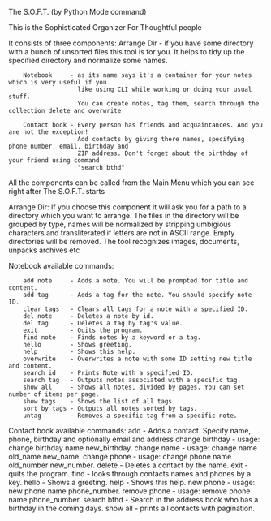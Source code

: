 The S.O.F.T. (by Python Mode command)

This is the Sophisticated Organizer For Thoughtful people

It consists of three components:
        Arrange Dir  - if you have some directory with a bunch of unsorted files this tool is for you.
                       It helps to tidy up the specified directory and normalize some names.

        Notebook     - as its name says it's a container for your notes which is very useful if you
                       like using CLI while working or doing your usual stuff.
                       You can create notes, tag them, search through the collection delete and overwrite

        Contact book - Every person has friends and acquaintances. And you are not the exception!
                       Add contacts by giving there names, specifying phone number, email, birthday and
                       ZIP address. Don't forget about the birthday of your friend using command
                       "search bthd"

All the components can be called from the Main Menu which you can see right after The S.O.F.T. starts

Arrange Dir:
        If you choose this component it will ask you for a path to a directory which
        you want to arrange.
        The files in the directory will be grouped by type, names will be normalized by
        stripping umbigious characters and transliterated if letters are not in ASCII range.
        Empty directories will be removed.
        The tool recognizes images, documents, unpacks archives etc

Notebook available commands:
        
        add note     - Adds a note. You will be prompted for title and content.
        add tag      - Adds a tag for the note. You should specify note ID.
        clear tags   - Clears all tags for a note with a specified ID.
        del note     - Deletes a note by id.
        del tag      - Deletes a tag by tag's value.
        exit         - Quits the program.
        find note    - Finds notes by a keyword or a tag.
        hello        - Shows greeting.
        help         - Shows this help.
        overwrite    - Overwrites a note with some ID setting new title and content.
        search id    - Prints Note with a specified ID.
        search tag   - Outputs notes associated with a specific tag.
        show all     - Shows all notes, divided by pages. You can set number of items per page.
        show tags    - Shows the list of all tags.
        sort by tags - Outputs all notes sorted by tags.
        untag        - Removes a specific tag from a specific note.

Contact book available commands:
        add             - Adds a contact. Specify name, phone, birthday and optionally email and address
        change birthday - usage: change birthday name new_birthday.
        change name     - usage: change name old_name new_name.
        change phone    - usage: change phone name old_number new_number.
        delete          - Deletes a contact by the name.
        exit            - quits the program.
        find            - looks through contacts names and phones by a key.
        hello           - Shows a greeting.
        help            - Shows this help.
        new phone       - usage: new phone name phone_number.
        remove phone    - usage: remove phone name phone_number.
        search bthd     - Search in the address book who has a birthday in the coming days.
        show all        - prints all contacts with pagination.
